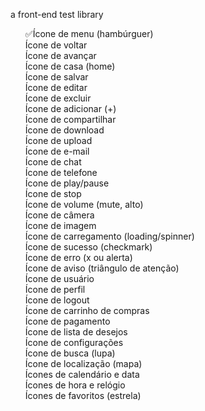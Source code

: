 a front-end test library

<ul style="list-style: none;">
    <li>✅Ícone de menu (hambúrguer)</li>
    <li>Ícone de voltar</li>
    <li>Ícone de avançar</li>
    <li>Ícone de casa (home)</li>
    <li>Ícone de salvar</li>
    <li>Ícone de editar</li>
    <li>Ícone de excluir</li>
    <li>Ícone de adicionar (+)</li>
    <li>Ícone de compartilhar</li>
    <li>Ícone de download</li>
    <li>Ícone de upload</li>
    <li>Ícone de e-mail</li>
    <li>Ícone de chat</li>
    <li>Ícone de telefone</li>
    <li>Ícone de play/pause</li>
    <li>Ícone de stop</li>
    <li>Ícone de volume (mute, alto)</li>
    <li>Ícone de câmera</li>
    <li>Ícone de imagem</li>
    <li>Ícone de carregamento (loading/spinner)</li>
    <li>Ícone de sucesso (checkmark)</li>
    <li>Ícone de erro (x ou alerta)</li>
    <li>Ícone de aviso (triângulo de atenção)</li>
    <li>Ícone de usuário</li>
    <li>Ícone de perfil</li>
    <li>Ícone de logout</li>
    <li>Ícone de carrinho de compras</li>
    <li>Ícone de pagamento</li>
    <li>Ícone de lista de desejos</li>
    <li>Ícone de configurações</li>
    <li>Ícone de busca (lupa)</li>
    <li>Ícone de localização (mapa)</li>
    <li>Ícones de calendário e data</li>
    <li>Ícones de hora e relógio</li>
    <li>Ícones de favoritos (estrela)</li>
</ul>